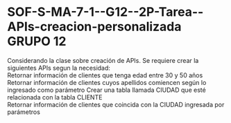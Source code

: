 # SOF-S-MA-7-1--G12--2P-Tarea--APIs-creacion-personalizada  GRUPO 12
Considerando la clase sobre creación de APIs. Se requiere crear la siguientes APIs segun la necesidad:  
Retornar información de clientes que tenga edad entre 30 y 50 años 
Retornar información de clientes cuyos apellidos comiencen según lo ingresado como parámetro 
Crear una tabla llamada CIUDAD que esté relacionada con la tabla CLIENTE  
Retornar información de clientes que coincida con la CIUDAD ingresada por parámetros
